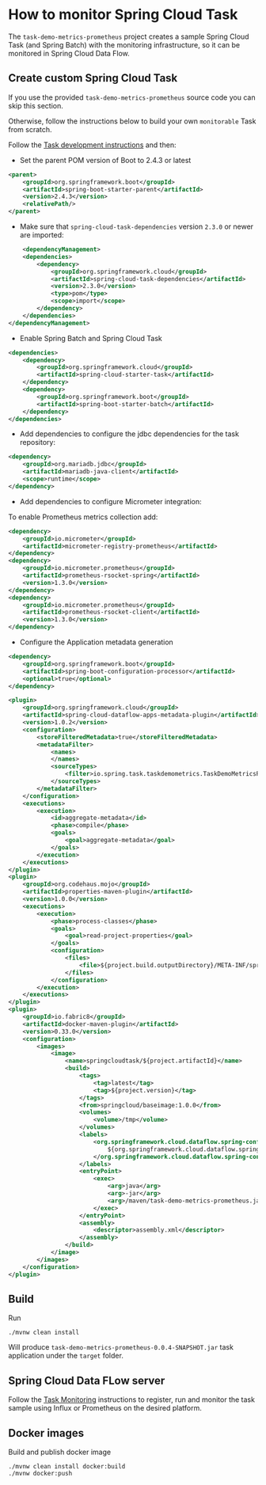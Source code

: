 
# How to monitor Spring Cloud Task

The `task-demo-metrics-prometheus` project creates a sample Spring Cloud Task (and Spring Batch) with the monitoring infrastructure, so it can be monitored in Spring Cloud Data Flow.  

## Create custom Spring Cloud Task
If you use the provided `task-demo-metrics-prometheus` source code you can skip this section. 

Otherwise, follow the instructions below to build your own `monitorable` Task from scratch.  

Follow the [Task development instructions](https://docs.spring.io/spring-cloud-task/docs/2.3.0/reference/#getting-started-developing-first-task) and then: 

* Set the parent POM version of Boot to 2.4.3 or latest

```xml
<parent>
	<groupId>org.springframework.boot</groupId>
	<artifactId>spring-boot-starter-parent</artifactId>
	<version>2.4.3</version>
	<relativePath/>
</parent>
``` 
* Make sure that `spring-cloud-task-dependencies` version `2.3.0` or newer are imported: 

```xml
	<dependencyManagement>
	<dependencies>
		<dependency>
			<groupId>org.springframework.cloud</groupId>
			<artifactId>spring-cloud-task-dependencies</artifactId>
			<version>2.3.0</version>
			<type>pom</type>
			<scope>import</scope>
		</dependency>
	</dependencies>
</dependencyManagement>
```

* Enable Spring Batch and Spring Cloud Task 

```xml
<dependencies>
    <dependency>
        <groupId>org.springframework.cloud</groupId>
        <artifactId>spring-cloud-starter-task</artifactId>
    </dependency>
	<dependency>
		<groupId>org.springframework.boot</groupId>
		<artifactId>spring-boot-starter-batch</artifactId>
	</dependency>
</dependencies>

``` 

* Add dependencies to configure the jdbc dependencies for the task repository: 

```xml
<dependency>
    <groupId>org.mariadb.jdbc</groupId>
    <artifactId>mariadb-java-client</artifactId>
    <scope>runtime</scope>
</dependency>
``` 

* Add dependencies to configure Micrometer integration: 

To enable Prometheus metrics collection add:

```xml
<dependency>
	<groupId>io.micrometer</groupId>
	<artifactId>micrometer-registry-prometheus</artifactId>
</dependency>
<dependency>
	<groupId>io.micrometer.prometheus</groupId>
	<artifactId>prometheus-rsocket-spring</artifactId>
	<version>1.3.0</version>
</dependency>
<dependency>
    <groupId>io.micrometer.prometheus</groupId>
    <artifactId>prometheus-rsocket-client</artifactId>
    <version>1.3.0</version>
</dependency>
```
 
* Configure the Application metadata generation

```xml
<dependency>
    <groupId>org.springframework.boot</groupId>
    <artifactId>spring-boot-configuration-processor</artifactId>
    <optional>true</optional>
</dependency>
```

```xml
<plugin>
    <groupId>org.springframework.cloud</groupId>
    <artifactId>spring-cloud-dataflow-apps-metadata-plugin</artifactId>
    <version>1.0.2</version>
    <configuration>
        <storeFilteredMetadata>true</storeFilteredMetadata>
        <metadataFilter>
            <names>
            </names>
            <sourceTypes>
                <filter>io.spring.task.taskdemometrics.TaskDemoMetricsProperties</filter>
            </sourceTypes>
        </metadataFilter>
    </configuration>
    <executions>
        <execution>
            <id>aggregate-metadata</id>
            <phase>compile</phase>
            <goals>
                <goal>aggregate-metadata</goal>
            </goals>
        </execution>
    </executions>
</plugin>
<plugin>
    <groupId>org.codehaus.mojo</groupId>
    <artifactId>properties-maven-plugin</artifactId>
    <version>1.0.0</version>
    <executions>
        <execution>
            <phase>process-classes</phase>
            <goals>
                <goal>read-project-properties</goal>
            </goals>
            <configuration>
                <files>
                    <file>${project.build.outputDirectory}/META-INF/spring-configuration-metadata-encoded.properties</file>
                </files>
            </configuration>
        </execution>
    </executions>
</plugin>
<plugin>
    <groupId>io.fabric8</groupId>
    <artifactId>docker-maven-plugin</artifactId>
    <version>0.33.0</version>
    <configuration>
        <images>
            <image>
                <name>springcloudtask/${project.artifactId}</name>
                <build>
                    <tags>
                        <tag>latest</tag>
                        <tag>${project.version}</tag>
                    </tags>
                    <from>springcloud/baseimage:1.0.0</from>
                    <volumes>
                        <volume>/tmp</volume>
                    </volumes>
                    <labels>
                        <org.springframework.cloud.dataflow.spring-configuration-metadata.json>
                            ${org.springframework.cloud.dataflow.spring.configuration.metadata.json}
                        </org.springframework.cloud.dataflow.spring-configuration-metadata.json>
                    </labels>
                    <entryPoint>
                        <exec>
                            <arg>java</arg>
                            <arg>-jar</arg>
                            <arg>/maven/task-demo-metrics-prometheus.jar</arg>
                        </exec>
                    </entryPoint>
                    <assembly>
                        <descriptor>assembly.xml</descriptor>
                    </assembly>
                </build>
            </image>
        </images>
    </configuration>
</plugin>

```

## Build

Run 
```
./mvnw clean install
```

Will produce `task-demo-metrics-prometheus-0.0.4-SNAPSHOT.jar` task application under the `target` folder.

## Spring Cloud Data FLow server

Follow the [Task Monitoring](https://dataflow.spring.io/docs/feature-guides/batch/monitoring) instructions  to register, run and monitor the task sample using Influx or Prometheus on the desired platform.

## Docker images

Build and publish docker image

```
./mvnw clean install docker:build
./mvnw docker:push
```
